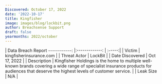 ```yaml
---
Discovered: October 17, 2022
date: '2022-10-17'
title: Kingfisher
image: images/blog/lockbit.png
author: Breachsense Support
draft: false
yearmonths: 2022/october
---
```



| Data Breach Report
------------:     |:-------------:    | :-----:|
| Victim      | kingfisherinsurance.com      | 
| Threat Actor      | LockBit      | 
| Date Discovered      | Oct 17, 2022      | 
| Description      | Kingfisher Holdings is the home to multiple well-known brands covering a wide range of specialist insurance products for audiences that deserve the highest levels of customer service.      | 
| Leak Size      | N/A      | 

